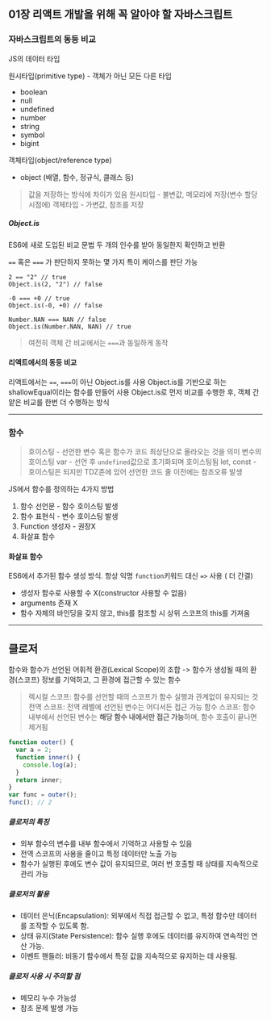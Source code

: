## 01장 리액트 개발을 위해 꼭 알아야 할 자바스크립트

### 자바스크립트의 동등 비교

JS의 데이터 타입

원시타입(primitive type) - 객체가 아닌 모든 다른 타입
- boolean
- null
- undefined
- number
- string
- symbol
- bigint

객체타입(object/reference type)
- object (배열, 함수, 정규식, 클래스 등)

> 값을 저장하는 방식에 차이가 있음
> 원시타입 - 불변값, 메모리에 저장(변수 할당 시점에)
> 객체타입 - 가변값, 참조를 저장

##### Object.is

ES6에 새로 도입된 비교 문법
두 개의 인수를 받아 동일한지 확인하고 반환

`==` 혹은 `===` 가 판단하지 못하는 몇 가지 특이 케이스를 판단 가능

```
2 == "2" // true
Object.is(2, "2") // false

-0 === +0 // true
Object.is(-0, +0) // false

Number.NAN === NAN // false
Object.is(Number.NAN, NAN) // true
```

> 여전히 객체 간 비교에서는 `===`과 동일하게 동작

#### 리액트에서의 동등 비교

리액트에서는 `==`, `===`이 아닌 Object.is를 사용
Object.is를 기반으로 하는 shallowEqual이라는 함수를 만들어 사용
Object.is로 먼저 비교를 수행한 후, 객체 간 얕은 비교를 한번 더 수행하는 방식

---

### 함수

> 호이스팅 - 선언한 변수 혹은 함수가 코드 최상단으로 올라오는 것을 의미
> 변수의 호이스팅
> var - 선언 후 `undefined`값으로 초기화되며 호이스팅됨
> let, const - 호이스팅은 되지만 TDZ존에 있어 선언한 코드 줄 이전에는 참조오류 발생

JS에서 함수를 정의하는 4가지 방법

1. 함수 선언문 - 함수 호이스팅 발생
2. 함수 표현식 - 변수 호이스팅 발생
3. Function 생성자 - 권장X
4. 화살표 함수

#### 화살표 함수
ES6에서 추가된 함수 생성 방식. 항상 익명
`function`키워드 대신 `=>` 사용 ( 더 간결)
- 생성자 함수로 사용할 수 X(constructor 사용할 수 없음)
- arguments 존재 X
- 함수 자체의 바인딩을 갖지 않고, this를 참조할 시 상위 스코프의 this를 가져옴

---

## 클로저

함수와 함수가 선언된 어휘적 환경(Lexical Scope)의 조합
-> 함수가 생성될 때의 환경(스코프) 정보를 기억하고, 그 환경에 접근할 수 있는 함수

> 렉시컬 스코프: 함수를 선언할 때의 스코프가 함수 실행과 관계없이 유지되는 것
> 전역 스코프: 전역 레벨에 선언된 변수는 어디서든 접근 가능
> 함수 스코프: 함수 내부에서 선언된 변수는 **해당 함수 내에서만 접근 가능**하며, 함수 호출이 끝나면 제거됨

```js
function outer() {
  var a = 2;
  function inner() {
    console.log(a);
  }
  return inner;
}
var func = outer();
func(); // 2
```

##### 클로저의 특징
- 외부 함수의 변수를 내부 함수에서 기억하고 사용할 수 있음
- 전역 스코프의 사용을 줄이고 특정 데이터만 노출 가능
- 함수가 실행된 후에도 변수 값이 유지되므로, 여러 번 호출할 때 상태를 지속적으로 관리 가능

##### 클로저의 활용
- 데이터 은닉(Encapsulation): 외부에서 직접 접근할 수 없고, 특정 함수만 데이터를 조작할 수 있도록 함.
- 상태 유지(State Persistence): 함수 실행 후에도 데이터를 유지하여 연속적인 연산 가능.
- 이벤트 핸들러: 비동기 함수에서 특정 값을 지속적으로 유지하는 데 사용됨.

##### 클로저 사용 시 주의할 점
- 메모리 누수 가능성
- 참조 문제 발생 가능